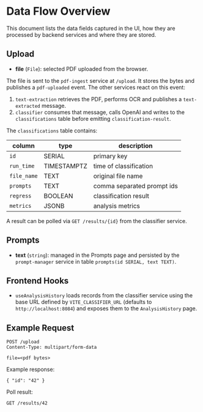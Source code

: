 # Data Flow Overview

This document lists the data fields captured in the UI, how they are
processed by backend services and where they are stored.

## Upload
- **file** (`File`): selected PDF uploaded from the browser.

The file is sent to the `pdf-ingest` service at `/upload`. It stores the bytes
and publishes a `pdf-uploaded` event. The other services react on this event:

1. `text-extraction` retrieves the PDF, performs OCR and publishes a
   `text-extracted` message.
2. `classifier` consumes that message, calls OpenAI and writes to the
   `classifications` table before emitting `classification-result`.

The `classifications` table contains:

| column       | type      | description                     |
|--------------|-----------|---------------------------------|
| `id`         | SERIAL    | primary key                     |
| `run_time`   | TIMESTAMPTZ | time of classification        |
| `file_name`  | TEXT      | original file name              |
| `prompts`    | TEXT      | comma separated prompt ids      |
| `regress`    | BOOLEAN   | classification result           |
| `metrics`    | JSONB     | analysis metrics                |

A result can be polled via `GET /results/{id}` from the classifier service.

## Prompts
- **text** (`string`): managed in the Prompts page and persisted by the
  `prompt-manager` service in table `prompts(id SERIAL, text TEXT)`.

## Frontend Hooks
- `useAnalysisHistory` loads records from the classifier service using the
  base URL defined by `VITE_CLASSIFIER_URL` (defaults to
  `http://localhost:8084`) and exposes them to the `AnalysisHistory` page.

## Example Request
```
POST /upload
Content-Type: multipart/form-data

file=<pdf bytes>
```

Example response:
```
{ "id": "42" }
```

Poll result:
```
GET /results/42
```
